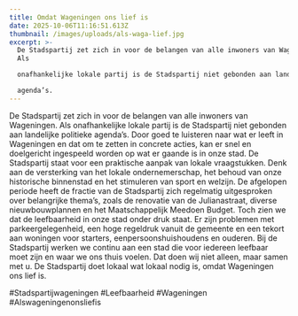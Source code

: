 ```yaml
---
title: Omdat Wageningen ons lief is
date: 2025-10-06T11:16:51.613Z
thumbnail: /images/uploads/als-waga-lief.jpg
excerpt: >-
  De Stadspartij zet zich in voor de belangen van alle inwoners van Wageningen.
  Als

  onafhankelijke lokale partij is de Stadspartij niet gebonden aan landelijke politieke

  agenda’s.
---
```

De Stadspartij zet zich in voor de belangen van alle inwoners van Wageningen. Als
onafhankelijke lokale partij is de Stadspartij niet gebonden aan landelijke politieke
agenda’s. Door goed te luisteren naar wat er leeft in Wageningen en dat om te zetten in
concrete acties, kan er snel en doelgericht ingespeeld worden op wat er gaande is in
onze stad. De Stadspartij staat voor een praktische aanpak van lokale vraagstukken.
Denk aan de versterking van het lokale ondernemerschap, het behoud van onze
historische binnenstad en het stimuleren van sport en welzijn. De afgelopen periode
heeft de fractie van de Stadspartij zich regelmatig uitgesproken over belangrijke
thema’s, zoals de renovatie van de Julianastraat, diverse nieuwbouwplannen en het
Maatschappelijk Meedoen Budget. Toch zien we dat de leefbaarheid in onze stad onder
druk staat. Er zijn problemen met parkeergelegenheid, een hoge regeldruk vanuit de
gemeente en een tekort aan woningen voor starters, eenpersoonshuishoudens en
ouderen. Bij de Stadspartij werken we continu aan een stad die voor iedereen leefbaar
moet zijn en waar we ons thuis voelen. Dat doen wij niet alleen, maar samen met u. De
Stadspartij doet lokaal wat lokaal nodig is, omdat Wageningen ons lief is.

\#Stadspartijwageningen #Leefbaarheid #Wageningen #Alswageningenonsliefis